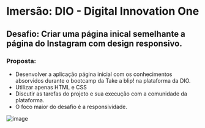 # **Imersão**: DIO - Digital Innovation One
## **Desafio**: Criar uma página inical semelhante a página do Instagram com design responsivo.

### **Proposta**:

- Desenvolver a aplicação página inicial com os conhecimentos absorvidos durante o bootcamp da Take a blip! na plataforma da DIO.
- Utilizar apenas HTML e CSS
- Discutir as tarefas do projeto e sua execução com a comunidade da plataforma.
- O foco maior do desafio é a responsividade.


![image](https://user-images.githubusercontent.com/91488719/149636791-2062fafd-7fd5-4e2d-b50d-d250b9d135e5.png)


